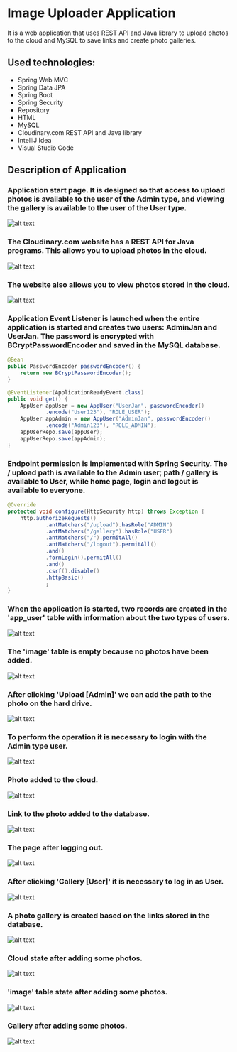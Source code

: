 # **Image Uploader Application**

It is a web application that uses REST API and Java library to upload photos to the cloud and MySQL to save links and create photo galleries.

## Used technologies:
* Spring Web MVC
* Spring Data JPA
* Spring Boot
* Spring Security
* Repository
* HTML
* MySQL
* Cloudinary.com REST API and Java library
* IntelliJ Idea
* Visual Studio Code

## Description of Application

### Application start page. It is designed so that access to upload photos is available to the user of the Admin type, and viewing the gallery is available to the user of the User type.

![alt text](/.readmeimages/image1.jpg)

### The Cloudinary.com website has a REST API for Java programs. This allows you to upload photos in the cloud.

![alt text](/.readmeimages/image2.jpg)

### The website also allows you to view photos stored in the cloud.

![alt text](/.readmeimages/image3.jpg)

### Application Event Listener is launched when the entire application is started and creates two users: AdminJan and UserJan. The password is encrypted with BCryptPasswordEncoder and saved in the MySQL database.

```java
@Bean
public PasswordEncoder passwordEncoder() {
	return new BCryptPasswordEncoder();
}

@EventListener(ApplicationReadyEvent.class)
public void get() {
	AppUser appUser = new AppUser("UserJan", passwordEncoder()
			.encode("User123"), "ROLE_USER");
	AppUser appAdmin = new AppUser("AdminJan", passwordEncoder()
			.encode("Admin123"), "ROLE_ADMIN");
	appUserRepo.save(appUser);
	appUserRepo.save(appAdmin);
}
```

### Endpoint permission is implemented with Spring Security. The / upload path is available to the Admin user; path / gallery is available to User, while home page, login and logout is available to everyone.

```java
@Override
protected void configure(HttpSecurity http) throws Exception {
	http.authorizeRequests()
			.antMatchers("/upload").hasRole("ADMIN")
			.antMatchers("/gallery").hasRole("USER")
			.antMatchers("/").permitAll()
			.antMatchers("/logout").permitAll()
			.and()
			.formLogin().permitAll()
			.and()
			.csrf().disable()
			.httpBasic()
			;
}
```

### When the application is started, two records are created in the 'app_user' table with information about the two types of users.

![alt text](/.readmeimages/image6.jpg)

### The 'image' table is empty because no photos have been added.

![alt text](/.readmeimages/image7.jpg)

### After clicking 'Upload [Admin]' we can add the path to the photo on the hard drive.

![alt text](/.readmeimages/image8.jpg)

### To perform the operation it is necessary to login with the Admin type user.

![alt text](/.readmeimages/image9.jpg)

### Photo added to the cloud.

![alt text](/.readmeimages/image10.jpg)

### Link to the photo added to the database.

![alt text](/.readmeimages/image11.jpg)

### The page after logging out.

![alt text](/.readmeimages/image12.jpg)

### After clicking 'Gallery [User]' it is necessary to log in as User.

![alt text](/.readmeimages/image13.jpg)

### A photo gallery is created based on the links stored in the database.

![alt text](/.readmeimages/image14.jpg)

### Cloud state after adding some photos.

![alt text](/.readmeimages/image15.jpg)

### 'image' table state after adding some photos.

![alt text](/.readmeimages/image16.jpg)

### Gallery after adding some photos.

![alt text](/.readmeimages/image17.jpg)
